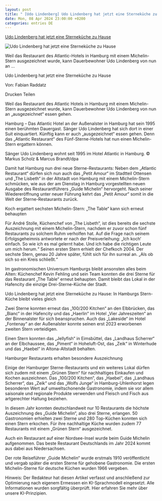 ```yaml
---
layout: post
title: " [Udo Lindenberg] Udo Lindenberg hat jetzt eine Sterneküche zu Hause"
date: Mon, 08 Apr 2024 23:00:00 +0200
categories: entries DE
---
```

[Udo Lindenberg hat jetzt eine Sterneküche zu Hause](https://www.kreiszeitung.de/lokales/hamburg/udo-lindenberg-hat-jetzt-eine-sternekueche-zu-hause-92995521.html)

![Udo Lindenberg hat jetzt eine Sterneküche zu Hause](https://www.kreiszeitung.de/assets/images/34/288/34288736-udo-lindenberg-hat-jetzt-eine-sternekueche-zu-hause-2kRK00ZR3Lfe.jpg)

Weil das Restaurant des Atlantic-Hotels in Hamburg mit einem Michelin-Stern ausgezeichnet wurde, kann Dauerbewohner Udo Lindenberg von nun an ...

Udo Lindenberg hat jetzt eine Sterneküche zu Hause

Von: Fabian Raddatz

Drucken Teilen

Weil das Restaurant des Atlantic Hotels in Hamburg mit einem Michelin-Stern ausgezeichnet wurde, kann Dauerbewohner Udo Lindenberg von nun an „ausgezeichnet“ essen gehen.

Hamburg – Das Atlantic Hotel an der Außenalster in Hamburg hat sein 1995 einen berühmten Dauergast. Sänger Udo Lindenberg hat sich dort in einer Suit einquartiert. Künftig kann er auch „ausgezeichnet“ essen gehen. Denn das „Atlantic Restaurant“ des Fünf-Sterne-Hotels hat nun einen Michelin-Stern ergattern können.

Sänger Udo Lindenberg wohnt seit 1995 im Hotel Atlantic in Hamburg. © Markus Scholz & Marcus Brandt/dpa

Damit hat Hamburg nun drei neue Sterne-Restaurants: Neben dem „Atlantic Restaurant“ dürfen sich nun auch das „Petit Amour“ im Stadtteil Ottensen und „The Lisbeth“ in der Altstadt von Hamburg mit einem Michelin-Stern schmücken, wie aus der am Dienstag in Hamburg vorgestellten neuen Ausgabe des Restaurantführers „Guide Michelin“ hervorgeht. Nach seiner Wiedereröffnung unter neuer Führung kehrt das „Petit Amour“ somit in die Welt der Sterne-Restaurants zurück.

Koch ergattert sechsten Michelin-Stern: „The Table“ kann sich erneut behaupten

Für André Stolle, Küchenchef von „The Lisbeth“, ist dies bereits die sechste Auszeichnung mit einem Michelin-Stern, nachdem er zuvor schon fünf Restaurants zu solchem Ruhm verholfen hat. Auf die Frage nach seinem Erfolgsgeheimnis antwortete er nach der Preisverleihung: „Ich koch‘ einfach. So wie ich es mal gelernt habe. Und ich habe die richtigen Leute um mich herum.“ Seinen ersten Stern erhielt der Chefkoch 2004. Der sechste Stern, genau 20 Jahre später, fühlt sich für ihn surreal an. „Als ob sich so ein Kreis schließt.“

Im gastronomischen Universum Hamburgs bleibt ansonsten alles beim Alten: Küchenchef Kevin Fehling und sein Team konnten die drei Sterne für das Restaurant „The Table“ erneut behaupten. Damit bleibt das Lokal in der Hafencity die einzige Drei-Sterne-Küche der Stadt.

Udo Lindenberg hat jetzt eine Sterneküche zu Hause: In Hamburgs Stern-Küche bleibt vieles gleich

Zwei Sterne konnten erneut das „100/200 Kitchen“ an den Elbbrücken, das „Bianc“ in der Hafencity und das „Haerlin“ im Hotel „Vier Jahreszeiten“ an der Binnenalster für sich beanspruchen. Auch das „Lakeside“ im Hotel „Fontenay“ an der Außenalster konnte seinen erst 2023 erworbenen zweiten Stern verteidigen.

Einen Stern konnten das „Jellyfish“ in Eimsbüttel, das „Landhaus Scherrer“ an der Elbchaussee, das „Piment“ in Hoheluft-Ost, das „Zeik“ in Winterhude und das „Haebel“ in Altona-Altstadt behalten.

Hamburger Restaurants erhalten besondere Auszeichnung

Einige der Hamburger Sterne-Restaurants und ein weiteres Lokal dürfen sich zudem mit einem „Grünen Stern“ für nachhaltiges Einkaufen und Kochen auszeichnen. Das „100/200 Kitchen“, das „Haebel“, das „Landhaus Scherrer“, das „Zeik“ und das „Wolfs Junge“ in Hamburg-Uhlenhorst legen besonderen Wert auf umweltschonende Gastronomie, indem sie vor allem saisonale und regionale Produkte verwenden und Fleisch und Fisch aus artgerechter Haltung beziehen.

In diesem Jahr konnten deutschlandweit nur 10 Restaurants die höchste Auszeichnung des „Guide Michelin“, also drei Sterne, erlangen. 50 Gastronomien erhielten zwei Sterne und 280 Top-Küchen konnten sich einen Stern erkochen. Für ihre nachhaltige Küche wurden zudem 77 Restaurants mit einem „Grünen Stern“ ausgezeichnet.

Auch ein Restaurant auf einer Nordsee-Insel wurde beim Guide Michelin aufgenommen. Das beste Restaurant Deutschlands im Jahr 2024 kommt aus dabei aus Niedersachsen.

Der rote Reiseführer „Guide Michelin“ wurde erstmals 1910 veröffentlicht und vergab später die ersten Sterne für gehobene Gastronomie. Die ersten Michelin-Sterne für deutsche Küchen wurden 1966 vergeben.

Hinweis: Der Redakteur hat diesen Artikel verfasst und anschließend zur Optimierung nach eigenem Ermessen ein KI-Sprachmodell eingesetzt. Alle Informationen wurden sorgfältig überprüft. Hier erfahren Sie mehr über unsere KI-Prinzipien.

